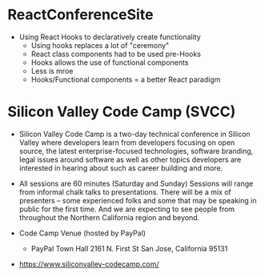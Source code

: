 # ReactConferenceSite
- Using React Hooks to declaratively create functionality
    - Using hooks replaces a lot of "ceremony"
    - React class components had to be used pre-Hooks
    - Hooks allows the use of functional components
    - Less is mroe
    - Hooks/Functional components = a better React paradigm

# Silicon Valley Code Camp (SVCC)
- Silicon Valley Code Camp is a two-day technical conference in Silicon Valley where developers learn from developers focusing on open source, the latest enterprise-focused technologies, software branding, legal issues around software as well as other topics developers are interested in hearing about such as career building and more.

- All sessions are 60 minutes (Saturday and Sunday)
Sessions will range from informal chalk talks to presentations. There will be a mix of presenters – some experienced folks and some that may be speaking in public for the first time. And we are expecting to see people from throughout the Northern California region and beyond.

- Code Camp Venue (hosted by PayPal)
    - PayPal Town Hall 2161 N. First St San Jose, California 95131

- https://www.siliconvalley-codecamp.com/